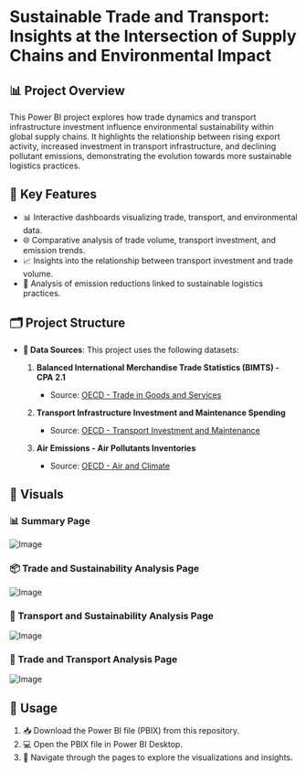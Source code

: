 # Sustainable Trade and Transport: Insights at the Intersection of Supply Chains and Environmental Impact

## 📊 Project Overview

This Power BI project explores how trade dynamics and transport infrastructure investment influence environmental sustainability within global supply chains. It highlights the relationship between rising export activity, increased investment in transport infrastructure, and declining pollutant emissions, demonstrating the evolution towards more sustainable logistics practices.

## 🚀 Key Features

* 📊 Interactive dashboards visualizing trade, transport, and environmental data.
* 🌐 Comparative analysis of trade volume, transport investment, and emission trends.
* 📈 Insights into the relationship between transport investment and trade volume.
* 🌱 Analysis of emission reductions linked to sustainable logistics practices.

## 🗂 Project Structure

* **📂 Data Sources**: This project uses the following datasets:

  1. **Balanced International Merchandise Trade Statistics (BIMTS) - CPA 2.1**

     * Source: [OECD - Trade in Goods and Services](https://data-explorer.oecd.org/vis?fs[0]=Topic%2C1%7CTrade%23TRD%23%7CTrade%20in%20goods%20and%20services%23TRD_GDS%23&pg=0&fc=Topic&bp=true&snb=23&df[ds]=dsDisseminateFinalDMZ&df[id]=DSD_BIMTS%40DF_BIMTS_CPA_2_1)
  2. **Transport Infrastructure Investment and Maintenance Spending**

     * Source: [OECD - Transport Investment and Maintenance](https://data-explorer.oecd.org/vis?fs[0]=Topic%2C1%7CTransport%23TRA%23%7CInfrastructure%20investment%20and%20maintenance%20spending%23TRA_IMS%23&pg=0&fc=Topic&bp=true&snb=1)
  3. **Air Emissions - Air Pollutants Inventories**

     * Source: [OECD - Air and Climate](https://data-explorer.oecd.org/vis?fs[0]=Topic%2C1%7CEnvironment%20and%20climate%20change%23ENV%23%7CAir%20and%20climate%23ENV_AC%23&pg=0&fc=Topic&bp=true&snb=15)

## 📌 Visuals

### 📊 Summary Page

![Image](https://github.com/user-attachments/assets/e16be9b0-bcf1-4e24-9ec2-cdc6889c783f)

### 📦 Trade and Sustainability Analysis Page

![Image](https://github.com/user-attachments/assets/c56c61b2-76f3-40fa-9945-84179f178dea)

### 🚛 Transport and Sustainability Analysis Page

![Image](https://github.com/user-attachments/assets/92ca94dd-4450-47da-be11-a3f806a8e0df)

### 🌿 Trade and Transport Analysis Page

![Image](https://github.com/user-attachments/assets/dc276885-9485-4480-a9df-0155323786fd)

## 🚀 Usage

1. 📥 Download the Power BI file (PBIX) from this repository.
2. 💻 Open the PBIX file in Power BI Desktop.
3. 🧭 Navigate through the pages to explore the visualizations and insights.


